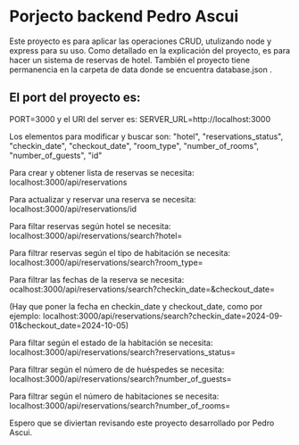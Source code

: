 
# Porjecto backend Pedro Ascui

Este proyecto es para aplicar las operaciones CRUD, utulizando node y express para su uso. Como detallado en la explicación del proyecto, es para hacer un sistema de reservas de hotel. También el proyecto tiene permanencia en la carpeta de data donde se encuentra database.json . 

## El port del proyecto es:
PORT=3000
y el URl del server es:
SERVER_URL=http://localhost:3000 

Los elementos para modificar y buscar son:
"hotel", 
"reservations_status",
"checkin_date",
"checkout_date",
"room_type",
"number_of_rooms",
"number_of_guests",
"id"

Para crear y obtener lista de reservas se necesita:
localhost:3000/api/reservations

Para actualizar y reservar una reserva se necesita:
localhost:3000/api/reservations/id

Para filtar reservas según hotel se necesita:
localhost:3000/api/reservations/search?hotel=

Para filtrar reservas según el tipo de habitación se necesita:
localhost:3000/api/reservations/search?room_type=

Para filtrar las fechas de la reserva se necesita:
ocalhost:3000/api/reservations/search?checkin_date=&checkout_date=

(Hay que poner la fecha en checkin_date y checkout_date, como por ejemplo:
localhost:3000/api/reservations/search?checkin_date=2024-09-01&checkout_date=2024-10-05)

Para filtar según el estado de la habitación se necesita:
localhost:3000/api/reservations/search?reservations_status=

Para filtrar según el número de de huéspedes se necesita:
localhost:3000/api/reservations/search?number_of_guests=

Para filtrar según el número de habitaciones se necesita:
localhost:3000/api/reservations/search?number_of_rooms=

Espero que se diviertan revisando este proyecto desarrollado por Pedro Ascui.







